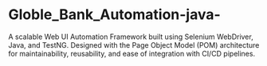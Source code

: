 # Globle_Bank_Automation-java-
A scalable Web UI Automation Framework built using Selenium WebDriver, Java, and TestNG. Designed with the Page Object Model (POM) architecture for maintainability, reusability, and ease of integration with CI/CD pipelines.
